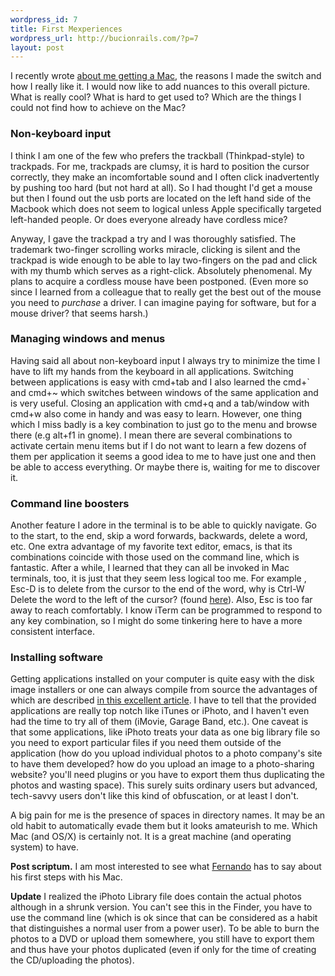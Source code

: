 ```yaml
--- 
wordpress_id: 7
title: First Mexperiences
wordpress_url: http://bucionrails.com/?p=7
layout: post
---
```

I recently wrote <a href="http://bucionrails.com/2008/05/22/confession-of-a-conversion/">about me getting a Mac</a>, the reasons I made the switch and how I really like it. I would now like to add nuances to this overall picture. What is really cool? What is hard to get used to? Which are the things I could not find how to achieve on the Mac?

<h3>Non-keyboard input</h3>

I think I am one of the few who prefers the trackball (Thinkpad-style) to trackpads. For me, trackpads are clumsy, it is hard to position the cursor correctly, they make an incomfortable sound and I often click inadvertently by pushing too hard (but not hard at all). So I had thought I'd get a mouse but then I found out the usb ports are located on the left hand side of the Macbook which does not seem to logical unless Apple specifically targeted left-handed people. Or does everyone already have cordless mice?

Anyway, I gave the trackpad a try and I was thoroughly satisfied. The trademark two-finger scrolling works miracle, clicking is silent and the trackpad is wide enough to be able to lay two-fingers on the pad and click with my thumb which serves as a right-click. Absolutely phenomenal. My plans to acquire a cordless mouse have been postponed. (Even more so since I learned from a colleague that to really get the best out of the mouse you need to <em>purchase</em> a driver. I can imagine paying for software, but for a mouse driver? that seems harsh.)

<h3>Managing windows and menus</h3>

Having said all about non-keyboard input I always try to minimize the time I have to lift my hands from the keyboard in all applications. Switching between applications is easy with cmd+tab and I also learned the cmd+` and cmd+~ which switches between windows of the same application and is very useful. Closing an application with cmd+q and a tab/window with cmd+w also come in handy and was easy to learn. However, one thing which I miss badly is a key combination to just go to the menu and browse there (e.g alt+f1 in gnome). I mean there are several combinations to activate certain menu items but if I do not want to learn a few dozens of them per application it seems a good idea to me to have just one and then be able to access everything. Or maybe there is, waiting for me to discover it.

<h3>Command line boosters</h3>

Another feature I adore in the terminal is to be able to quickly navigate. Go to the start, to the end, skip a word forwards, backwards, delete a word, etc. One extra advantage of my favorite text editor, emacs, is that its combinations coincide with those used on the command line, which is fantastic. After a while, I learned that they can all be invoked in Mac terminals, too, it is just that they seem less logical too me. For example , Esc-D is to delete from the cursor to the end of the word, why is Ctrl-W Delete the word to the left of the cursor? (found <a href="http://ie.brokethe.net/2008/2/6/mac-terminal-shortcuts">here</a>). Also, Esc is too far away to reach comfortably. I know iTerm can be programmed to respond to any key combination, so I might do some tinkering here to have a more consistent interface.

<h3>Installing software</h3>

Getting applications installed on your computer is quite easy with the disk image installers or one can always compile from source the advantages of which are described <a href="http://hivelogic.com/articles/2005/11/using_usr_local">in this excellent article</a>. I have to tell that the provided applications are really top notch like iTunes or iPhoto, and I haven't even had the time to try all of them (iMovie, Garage Band, etc.). One caveat is that some applications, like iPhoto treats your data as one big library file so you need to export particular files if you need them outside of the application (how do you upload individual photos to a photo company's site to have them developed? how do you upload an image to a photo-sharing website? you'll need plugins or you have to export them thus duplicating the photos and wasting space). This surely suits ordinary users but advanced, tech-savvy users don't like this kind of obfuscation, or at least I don't. 

A big pain for me is the presence of spaces in directory names. It may be an old habit to automatically evade them but it looks amateurish to me. Which Mac (and OS/X) is certainly not. It is a great machine (and operating system) to have.

<strong>Post scriptum.</strong> I am most interested to see what <a href="http://www.fernandoguillen.info/es/blog/2008/05/23/dios-mio-que-he-hecho/">Fernando</a> has to say about his first steps with his Mac. 

<strong>Update</strong> I realized the iPhoto Library file does contain the actual photos although in a shrunk version. You can't see this in the Finder, you have to use the command line (which is ok since that can be considered as a habit that distinguishes a normal user from a power user). To be able to burn the photos to a DVD or upload them somewhere, you still have to export them and thus have your photos duplicated (even if only for the time of creating the CD/uploading the photos).
